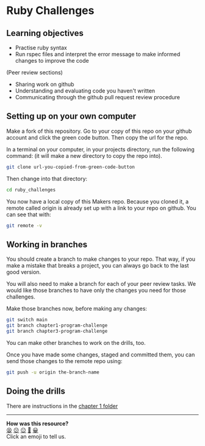 # Ruby Challenges

## Learning objectives
- Practise ruby syntax
- Run rspec files and interpret the error message to make informed changes to improve the code

(Peer review sections) 
- Sharing work on github
- Understanding and evaluating code you haven't written
- Communicating through the github pull request review procedure

## Setting up on your own computer

Make a fork of this repository. Go to your copy of this repo on your github account and click the green code button. Then copy the url for the repo.  

In a terminal on your computer, in your projects directory, run the following command: (it will make a new directory to copy the repo into).

```bash
git clone url-you-copied-from-green-code-button
```

Then change into that directory:


```bash
cd ruby_challenges
```

You now have a local copy of this Makers repo. Because you cloned it, a remote called origin is already set up with a link to your repo on github. You can see that with:

```bash
git remote -v
```

## Working in branches

You should create a branch to make changes to your repo. That way, if you make a mistake that breaks a project, you can always go back to the last good version.

You will also need to make a branch for each of your peer review tasks. We would like those branches to have only the changes you need for those challenges.

Make those branches now, before making any changes:

```bash
git switch main
git branch chapter1-program-challenge
git branch chapter3-program-challenge
```

You can make other branches to work on the drills, too.

Once you have made some changes, staged and committed them, you can send those changes to the remote repo using:

```bash
git push -u origin the-branch-name
```

## Doing the drills

There are instructions in the [chapter 1 folder](./ruby_chapter_1_challenges/README.md)



<!-- BEGIN GENERATED SECTION DO NOT EDIT -->

---

**How was this resource?**  
[😫](https://airtable.com/shrUJ3t7KLMqVRFKR?prefill_Repository=makersacademy%2Fruby_challenges&prefill_File=README.md&prefill_Sentiment=😫) [😕](https://airtable.com/shrUJ3t7KLMqVRFKR?prefill_Repository=makersacademy%2Fruby_challenges&prefill_File=README.md&prefill_Sentiment=😕) [😐](https://airtable.com/shrUJ3t7KLMqVRFKR?prefill_Repository=makersacademy%2Fruby_challenges&prefill_File=README.md&prefill_Sentiment=😐) [🙂](https://airtable.com/shrUJ3t7KLMqVRFKR?prefill_Repository=makersacademy%2Fruby_challenges&prefill_File=README.md&prefill_Sentiment=🙂) [😀](https://airtable.com/shrUJ3t7KLMqVRFKR?prefill_Repository=makersacademy%2Fruby_challenges&prefill_File=README.md&prefill_Sentiment=😀)  
Click an emoji to tell us.

<!-- END GENERATED SECTION DO NOT EDIT -->
